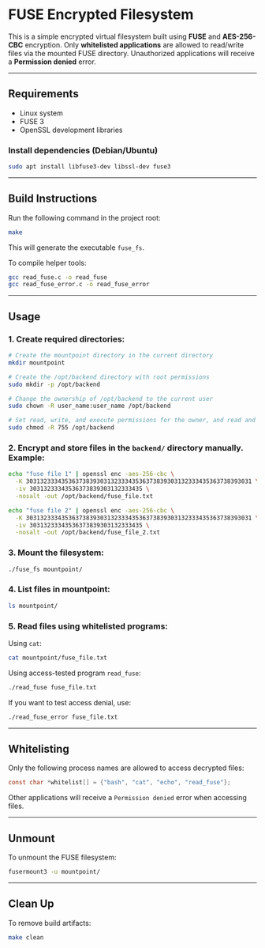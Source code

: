 # FUSE Encrypted Filesystem

This is a simple encrypted virtual filesystem built using **FUSE** and **AES-256-CBC** encryption.
Only **whitelisted applications** are allowed to read/write files via the mounted FUSE directory.
Unauthorized applications will receive a **Permission denied** error.

---

## Requirements

* Linux system
* FUSE 3
* OpenSSL development libraries

### Install dependencies (Debian/Ubuntu)

```bash
sudo apt install libfuse3-dev libssl-dev fuse3
```

---

## Build Instructions

Run the following command in the project root:

```bash
make
```

This will generate the executable `fuse_fs`.

To compile helper tools:

```bash
gcc read_fuse.c -o read_fuse
gcc read_fuse_error.c -o read_fuse_error
```

---

## Usage

### 1. Create required directories:

```bash
# Create the mountpoint directory in the current directory
mkdir mountpoint

# Create the /opt/backend directory with root permissions
sudo mkdir -p /opt/backend

# Change the ownership of /opt/backend to the current user
sudo chown -R user_name:user_name /opt/backend

# Set read, write, and execute permissions for the owner, and read and execute for others
sudo chmod -R 755 /opt/backend
```


### 2. Encrypt and store files in the `backend/` directory manually. Example:

```bash
echo "fuse file 1" | openssl enc -aes-256-cbc \
  -K 3031323334353637383930313233343536373839303132333435363738393031 \
  -iv 30313233343536373839303132333435 \
  -nosalt -out /opt/backend/fuse_file.txt

echo "fuse file 2" | openssl enc -aes-256-cbc \
  -K 3031323334353637383930313233343536373839303132333435363738393031 \
  -iv 30313233343536373839303132333435 \
  -nosalt -out /opt/backend/fuse_file_2.txt
```

### 3. Mount the filesystem:

```bash
./fuse_fs mountpoint/
```

### 4. List files in mountpoint:

```bash
ls mountpoint/
```

### 5. Read files using whitelisted programs:

Using `cat`:

```bash
cat mountpoint/fuse_file.txt
```

Using access-tested program `read_fuse`:

```bash
./read_fuse fuse_file.txt
```

If you want to test access denial, use:

```bash
./read_fuse_error fuse_file.txt
```

---

## Whitelisting

Only the following process names are allowed to access decrypted files:

```c
const char *whitelist[] = {"bash", "cat", "echo", "read_fuse"};
```

Other applications will receive a `Permission denied` error when accessing files.

---

## Unmount

To unmount the FUSE filesystem:

```bash
fusermount3 -u mountpoint/
```

---

## Clean Up

To remove build artifacts:

```bash
make clean
```

